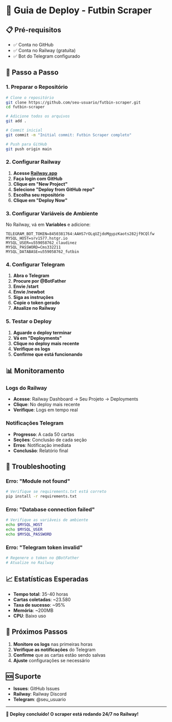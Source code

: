 # 🚀 Guia de Deploy - Futbin Scraper

## 📋 Pré-requisitos

- ✅ Conta no GitHub
- ✅ Conta no Railway (gratuita)
- ✅ Bot do Telegram configurado

## 🔧 Passo a Passo

### 1. Preparar o Repositório

```bash
# Clone o repositório
git clone https://github.com/seu-usuario/futbin-scraper.git
cd futbin-scraper

# Adicione todos os arquivos
git add .

# Commit inicial
git commit -m "Initial commit: Futbin Scraper completo"

# Push para GitHub
git push origin main
```

### 2. Configurar Railway

1. **Acesse [Railway.app](https://railway.app)**
2. **Faça login com GitHub**
3. **Clique em "New Project"**
4. **Selecione "Deploy from GitHub repo"**
5. **Escolha seu repositório**
6. **Clique em "Deploy Now"**

### 3. Configurar Variáveis de Ambiente

No Railway, vá em **Variables** e adicione:

```env
TELEGRAM_BOT_TOKEN=8450381764:AAHS7rOLqUZjdoMgypzKaots282jf9CQlfw
MYSQL_HOST=srv1577.hstgr.io
MYSQL_USER=u559058762_claudinez
MYSQL_PASSWORD=Cms332211
MYSQL_DATABASE=u559058762_futbin
```

### 4. Configurar Telegram

1. **Abra o Telegram**
2. **Procure por @BotFather**
3. **Envie /start**
4. **Envie /newbot**
5. **Siga as instruções**
6. **Copie o token gerado**
7. **Atualize no Railway**

### 5. Testar o Deploy

1. **Aguarde o deploy terminar**
2. **Vá em "Deployments"**
3. **Clique no deploy mais recente**
4. **Verifique os logs**
5. **Confirme que está funcionando**

## 📊 Monitoramento

### Logs do Railway
- **Acesse**: Railway Dashboard → Seu Projeto → Deployments
- **Clique**: No deploy mais recente
- **Verifique**: Logs em tempo real

### Notificações Telegram
- **Progresso**: A cada 50 cartas
- **Seções**: Conclusão de cada seção
- **Erros**: Notificação imediata
- **Conclusão**: Relatório final

## 🔧 Troubleshooting

### Erro: "Module not found"
```bash
# Verifique se requirements.txt está correto
pip install -r requirements.txt
```

### Erro: "Database connection failed"
```bash
# Verifique as variáveis de ambiente
echo $MYSQL_HOST
echo $MYSQL_USER
echo $MYSQL_PASSWORD
```

### Erro: "Telegram token invalid"
```bash
# Regenere o token no @BotFather
# Atualize no Railway
```

## 📈 Estatísticas Esperadas

- **Tempo total**: 35-40 horas
- **Cartas coletadas**: ~23.580
- **Taxa de sucesso**: ~95%
- **Memória**: ~200MB
- **CPU**: Baixo uso

## 🎯 Próximos Passos

1. **Monitore os logs** nas primeiras horas
2. **Verifique as notificações** do Telegram
3. **Confirme** que as cartas estão sendo salvas
4. **Ajuste** configurações se necessário

## 🆘 Suporte

- **Issues**: GitHub Issues
- **Railway**: Railway Discord
- **Telegram**: @seu_usuario

---

**🚀 Deploy concluído! O scraper está rodando 24/7 no Railway!** 